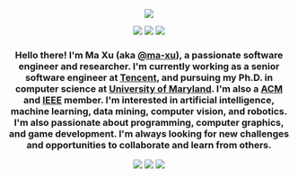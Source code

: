 <p align="center">
  <a href="https://github.com/ryo-ma"><img src="https://github.com/ryo-ma/github-profile-trophy/blob/master/graph/34393356/34393356.svg?sanitize=true" /></a>
</p>

<p align="center">
  <a href="https://twitter.com/ma_xu"><img src="https://img.shields.io/badge/Twitter-1DA1F2?style=for-the-badge&logo=twitter&logoColor=white" /></a>
  <a href="https://www.linkedin.com/in/ma-xu-457b6b1a4"><img src="https://img.shields.io/badge/LinkedIn-0077B5?style=for-the-badge&logo=linkedin&logoColor=white" /></a>
  <a href="https://ma-xu.github.io"><img src="https://img.shields.io/badge/Portfolio-000000?style=for-the-badge&logo=github&logoColor=white" /></a>
</p>

<h3 align="center">Hello there! I'm Ma Xu (aka <a href="https://github.com/ma-xu">@ma-xu</a>), a passionate software engineer and researcher. I'm currently working as a senior software engineer at <a href="https://www.linkedin.com/company/tencent">Tencent</a>, and pursuing my Ph.D. in computer science at <a href="https://www.cs.umd.edu">University of Maryland</a>. I'm also a <a href="https://www.acm.org">ACM</a> and <a href="https://www.ieee.org">IEEE</a> member. I'm interested in artificial intelligence, machine learning, data mining, computer vision, and robotics. I'm also passionate about programming, computer graphics, and game development. I'm always looking for new challenges and opportunities to collaborate and learn from others.</h3>

<p align="center">
  <img src="https://github-readme-stats.vercel.app/api?username=ma-xu&show_icons=true&theme=algolia&count_private=true" />
  <img src="https://github-readme-streak-stats.herokuapp.com/?user=ma-xu&theme=algolia" />
  <img src="https://github-readme-stats.vercel.app/api/top-langs/?username=ma-xu&layout=compact&theme=algolia&hide=html,css,scss,cmake,makefile" />
</p>
